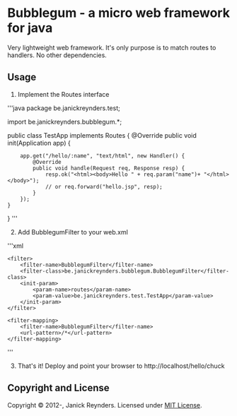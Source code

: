 Bubblegum - a micro web framework for java
==========================================

Very lightweight web framework. It's only purpose is to match routes to handlers. No other dependencies.

Usage
-----

1) Implement the Routes interface

'''java
package be.janickreynders.test;

import be.janickreynders.bubblegum.*;

public class TestApp implements Routes {
    @Override
    public void init(Application app) {

        app.get("/hello/:name", "text/html", new Handler() {
            @Override
            public void handle(Request req, Response resp) {
                resp.ok("<html><body>Hello " + req.param("name")+ "</html></body>");
                // or req.forward("hello.jsp", resp);
            }
        });
    }
}
'''

2) Add BubblegumFilter to your web.xml

'''xml
<?xml version="1.0" encoding="UTF-8"?>
<web-app xmlns="http://java.sun.com/xml/ns/javaee" xmlns:xsi="http://www.w3.org/2001/XMLSchema-instance"
           xsi:schemaLocation="http://java.sun.com/xml/ns/javaee http://java.sun.com/xml/ns/javaee/web-app_2_5.xsd"
           version="2.5">

    <filter>
        <filter-name>BubblegumFilter</filter-name>
        <filter-class>be.janickreynders.bubblegum.BubblegumFilter</filter-class>
        <init-param>
            <param-name>routes</param-name>
            <param-value>be.janickreynders.test.TestApp</param-value>
        </init-param>
    </filter>

    <filter-mapping>
        <filter-name>BubblegumFilter</filter-name>
        <url-pattern>/*</url-pattern>
    </filter-mapping>
</web-app>
'''

3) That's it! Deploy and point your browser to http://localhost/hello/chuck

Copyright and License
---------------------
Copyright &copy; 2012-, Janick Reynders. Licensed under [MIT License].

[MIT License]: https://github.com/janickr/shortcuttranslator/raw/master/LICENSE.txt

